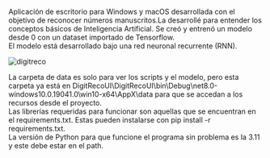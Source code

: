 Aplicación de escritorio para Windows y macOS desarrollada con el objetivo de reconocer números manuscritos.La desarrollé para entender los conceptos básicos de Inteligencia Artificial. Se creó y entrenó un modelo desde 0 con un dataset importado de Tensorflow.
<br>
El modelo está desarrollado bajo una red neuronal recurrente (RNN).

![digitreco](https://github.com/user-attachments/assets/09363bb9-6342-4472-97cb-20a9a3f89c2a)

La carpeta de data es solo para ver los scripts y el modelo, pero esta carpeta ya está en DigitRecoUI\DigitRecoUI\bin\Debug\net8.0-windows10.0.19041.0\win10-x64\AppX\data para que se accedan a los recursos desde el proyecto.
<br>
Las librerías requeridas para funcionar son aquellas que se encuentran en el requirements.txt. Estas pueden instalarse con pip install -r requirements.txt.
<br>
La versión de Python para que funcione el programa sin problema es la 3.11 y este debe estar en el path.
